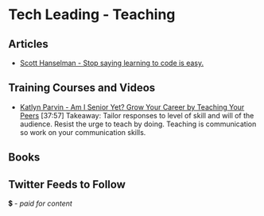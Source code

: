 # Tech Leading - Teaching

## Articles

- [Scott Hanselman - Stop saying learning to code is easy.](http://www.hanselman.com/blog/StopSayingLearningToCodeIsEasy.aspx)

## Training Courses and Videos

- [Katlyn Parvin - Am I Senior Yet? Grow Your Career by Teaching Your Peers](https://www.youtube.com/watch?v=jcTmoOHhG9A) [37:57]
Takeaway: Tailor responses to level of skill and will of the audience. Resist the urge to teach by doing. Teaching is communication so work on your communication skills.

## Books


## Twitter Feeds to Follow


💲 - *paid for content*